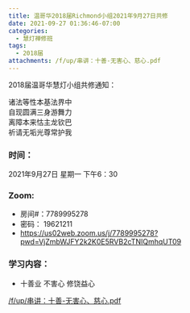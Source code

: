 ```yaml
---
title: 温哥华2018届Richmond小组2021年9月27日共修
date: 2021-09-27 01:36:46-07:00
categories:
  - 慧灯禅修班
tags:
  - 2018届
attachments: /f/up/串讲：十善-无害心、慈心.pdf
---
```

2018届温哥华慧灯小组共修通知：

诸法等性本基法界中\
自现圆满三身游舞力\
离障本来怙主龙钦巴\
祈请无垢光尊常护我  

### 时间：

2021年9月27日 星期一 下午6：30

### Zoom:

* 房间#：7789995278 
* 密码： 19621211
* <https://us02web.zoom.us/j/7789995278?pwd=VjZmbWJFY2k2K0E5RVB2cTNIQmhqUT09>

### 学习内容：

* 十善业 不害心 修饶益心

[/f/up/串讲：十善-无害心、慈心.pdf](http://huidengchanxiu.net/hdv/f/up/串讲：十善-无害心、慈心.pdf)